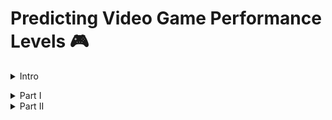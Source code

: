 # Predicting Video Game Performance Levels 🎮
<details>
<summary>Intro</summary>

## Doc Overview 📄

This project was the 2nd capstone for my Thinkful coursework. The "Capstone_2.ipynb" file is the Jupyter Notebook containing my code for the project.

The other file, "Predicting Video Game Performance", is the slide deck that was used for the presentation.

## Background ✨

Video games are a large industry in the United States. In 2020, a year where several people were at home due to the pandemic,
the $56.9 billion industry was 27% higher than 2019. With such a large industry, being able to predict which games
will perform well or not-so-well can be useful for a variety of reasons. A video game franchise can use this knowledge to
determine which games to promote so they can maximize sales or the information can be used to help determine what kind of
games to invest in before they're actually released. In this project, I explore some methods for predicting how well
a video game will perform in the global market.</details>

<details>
<summary>Part I</summary>

This section goes over the dataset, exploration, and model preparation portions of the project.

## The Dataset 🗄️

The dataset can be found on [Kaggle](https://www.kaggle.com/gregorut/videogamesales). It contains 16,598 records
of video game data scraped from [VGChartz](https://www.vgchartz.com/). 

The following columns were in the original file:

* Rank
* Name
* Platform
* Year
* Genre
* Publisher
* NA_Sales
* EU_Sales
* JP_Sales
* Other_Sales
* Global_Sales

## Feature Engineering 👨🏽‍🔬

In an effort to help address class imbalances in the platform and publisher variables, the platforms were merged based on
their console type. For example: Game Boy Advance, Nintendo 64, 3DS, and others were merged into a "Nintendo Console" class.
This merging of classes can be seen in the next 2 images.

![](images/vg_platform.png)
![](images/vg_merged_platforms.PNG)
  
Since this was a classification problem, a target variable had to be created. The Performance Level of a video game
indicates whether it'll perform as well as the top, middle, or bottom third of all video games.
  
The final features and target variable used in our training data were:
* Platform Category (Nintendo, Playstation, PC/XBOX/Other)
* Publisher Volume (At least 10 games, Between 1 and 10 games, and 1 game)
* Genre (Adventure, Arcade, and 10 others)
* Performance Category (Top, Middle, Bottom Third)

Note: This does seem like a good bit of features to have for training purposes after one-hot encoding. However,
after Principal Component Analysis and Multiple Correspondence Analysis yielding no benefits, the features were left as is.
</details>

<details>
<summary>Part II</summary> 
  
  This section goes over the implementation and evaluation of models.
  
## Implemented Models and Range of Accuracies
  
  The following table shows the supervised learning algorithms used and their respective accuracies on the test set
  with cross-validation.
  
  | Model Type | Range of Accuracies with CV (%) |
  | ---------- | ------------------------------- |
  | Logistic Regression | 40 - 48 |
  | KNN | 40 - 45 |
  | Random Forest Classifier | 40 - 47 |
  | Support Vector Classifier | 42 - 44 |
  | Gradient Boosting Classifier | 43 - 45 |
  
  Note: Unfortunately, using accuracy as a metric of evaluation is not the best idea. Due to the class-imbalance issues in the features,
  a different evaluation metric should be used, such as the F1 Score or ROC-AUC Score. This will be further explored and updated.
  
## Under-Prediction of Middle Third Class
  
  One of the issues with these models are the lack of target variable explanation from the engineered features. More specifically, 
  the under-prediction of the middle third class. The following confusion matrices are from the KNN and SVC models.
  
  ![](images/knn_conf_matrix.png)
  ![](images/svc_conf_matrix.png)
</details>
